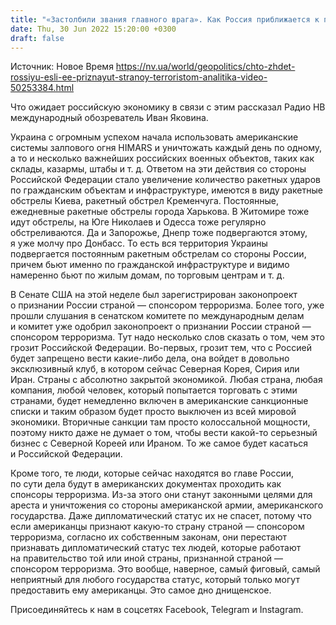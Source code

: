 ```yaml
---
title: "«Застолбили звания главного врага». Как Россия приближается к признанию страной-террористом и что с ней будет дальше — Яковина"
date: Thu, 30 Jun 2022 15:20:00 +0300
draft: false
---
```

Источник: Новое Время https://nv.ua/world/geopolitics/chto-zhdet-rossiyu-esli-ee-priznayut-stranoy-terroristom-analitika-video-50253384.html


 Что ожидает российскую экономику в связи с этим рассказал Радио НВ международный обозреватель Иван Яковина.

Украина с огромным успехом начала использовать американские системы залпового огня HIMARS и уничтожать каждый день по одному, а то и несколько важнейших российских военных объектов, таких как склады, казармы, штабы и т. д. Ответом на эти действия со стороны Российской Федерации стало увеличение количество ракетных ударов по гражданским объектам и инфраструктуре, имеются в виду ракетные обстрелы Киева, ракетный обстрел Кременчуга. Постоянные, ежедневные ракетные обстрелы города Харькова. В Житомире тоже идут обстрелы, на Юге Николаев и Одесса тоже регулярно обстреливаются. Да и Запорожье, Днепр тоже подвергаются этому, я уже молчу про Донбасс. То есть вся территория Украины подвергается постоянным ракетным обстрелам со стороны России, причем бьют именно по гражданской инфраструктуре и видимо намеренно бьют по жилым домам, по торговым центрам и т. д.

В Сенате США на этой неделе был зарегистрирован законопроект о признании России страной — спонсором терроризма. Более того, уже прошли слушания в сенатском комитете по международным делам и комитет уже одобрил законопроект о признании России страной — спонсором терроризма. Тут надо несколько слов сказать о том, чем это грозит Российской Федерации. Во-первых, грозит тем, что с Россией будет запрещено вести какие-либо дела, она войдет в довольно эксклюзивный клуб, в котором сейчас Северная Корея, Сирия или Иран. Страны с абсолютно закрытой экономикой. Любая страна, любая компания, любой человек, который попытается торговать с этими странами, будет немедленно включен в американские санкционные списки и таким образом будет просто выключен из всей мировой экономики. Вторичные санкции там просто колоссальной мощности, поэтому никто даже не думает о том, чтобы вести какой-то серьезный бизнес с Северной Кореей или Ираном. То же самое будет касаться и Российской Федерации.

Кроме того, те люди, которые сейчас находятся во главе России, по сути дела будут в американских документах проходить как спонсоры терроризма. Из-за этого они станут законными целями для ареста и уничтожения со стороны американской армии, американского государства. Даже дипломатический статус их не спасет, потому что если американцы признают какую-то страну страной — спонсором терроризма, согласно их собственным законам, они перестают признавать дипломатический статус тех людей, которые работают на правительство той или иной страны, признанной страной — спонсором терроризма. Это вообще, наверное, самый фиговый, самый неприятный для любого государства статус, который только могут предоставить ему американцы. Это самое дно днищенское.

Присоединяйтесь к нам в соцсетях Facebook, Telegram и Instagram.
